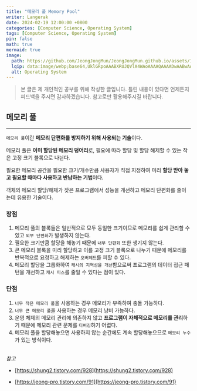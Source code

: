 ```yaml
---
title: "메모리 풀 Memory Pool"
writer: Langerak
date: 2024-02-19 12:00:00 +0800
categories: [Computer Science, Operating System]
tags: [Computer Science, Operating System]
pin: false
math: true
mermaid: true
image:
  path: https://github.com/JeongJongMun/JeongJongMun.github.io/assets/101979073/eaf4396f-45d7-4022-a961-77add794a10d
  lqip: data:image/webp;base64,UklGRpoAAABXRUJQVlA4WAoAAAAQAAAADwAABwAAQUxQSDIAAAARL0AmbZurmr57yyIiqE8oiG0bejIYEQTgqiDA9vqnsUSI6H+oAERp2HZ65qP/VIAWAFZQOCBCAAAA8AEAnQEqEAAIAAVAfCWkAALp8sF8rgRgAP7o9FDvMCkMde9PK7euH5M1m6VWoDXf2FkP3BqV0ZYbO6NA/VFIAAAA
  alt: Operating System
---
```


> 본 글은 제 개인적인 공부를 위해 작성한 글입니다. 틀린 내용이 있다면 언제든지 피드백을 주시면 감사하겠습니다. 참고로만 활용해주시길 바랍니다.

## 메모리 풀

---

`메모리 풀`이란 **메모리 단편화를 방지하기 위해 사용되는 기술**이다.

메모리 풀은 **이미 할당된 메모리 덩어리**로, 필요에 따라 할당 및 할당 해제할 수 있는 작은 고정 크기 블록으로 나뉜다. 

필요한 메모리 공간을 필요한 크기/개수만큼 사용자가 직접 지정하여 미리 **할당 받아 놓고 필요할 때마다 사용하고 반납하는 기법**이다.

객체의 메모리 할당/해제가 잦은 프로그램에서 성능을 개선하고 메모리 단편화를 줄이는데 유용한 기술이다.

### 장점

1. 메모리 풀의 블록들은 일반적으로 모두 동일한 크기이므로 메모리를 쉽게 관리할 수 있고 `외부 단편화`가 발생하지 않는다.
2. 필요한 크기만큼 할당을 해놓기 때문에 `내부 단편화` 또한 생기지 않는다.
3. 큰 메모리 블록을 미리 할당하고 이를 고정 크기 블록으로 나누기 때문에 메모리를 반복적으로 요청하고 해제하는 `오버헤드`를 피할 수 있다.
4. 메모리 할당을 그룹화하여 `캐시의 지역성을 개선`함으로써 프로그램의 데이터 접근 패턴을 개선하고 `캐시 미스`를 줄일 수 있다는 점이 있다.

### 단점

1. `너무 작은 메모리 풀`을 사용하는 경우 메모리가 부족하여 충돌 가능하다.
2. `너무 큰 메모리 풀`을 사용하는 경우 메모리 낭비 가능하다.
3. 운영 체제의 메모리 관리에 의존하지 않고 **프로그램이 자체적으로 메모리를 관리**하기 때문에 메모리 관련 문제를 `디버깅`하기 어렵다.
4. 메모리 풀을 할당해놓으면 사용하지 않는 순간에도 계속 할당해놓으므로 `메모리 누수`가 있는 방식이다.
<br/> <br/>

*참고*
- [https://shung2.tistory.com/928](https://shung2.tistory.com/928)

- [https://jeong-pro.tistory.com/91](https://jeong-pro.tistory.com/91)